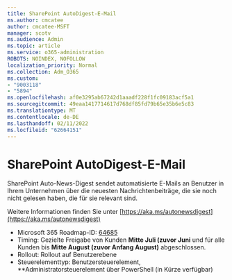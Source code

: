 ```yaml
---
title: SharePoint AutoDigest-E-Mail
ms.author: cmcatee
author: cmcatee-MSFT
manager: scotv
ms.audience: Admin
ms.topic: article
ms.service: o365-administration
ROBOTS: NOINDEX, NOFOLLOW
localization_priority: Normal
ms.collection: Adm_O365
ms.custom:
- "9003118"
- "5894"
ms.openlocfilehash: af0e3295ab67242d1aaadf228f1fc09183acf5a1
ms.sourcegitcommit: 49eaa1417714617d768df85fd79b65e35b6e5c83
ms.translationtype: MT
ms.contentlocale: de-DE
ms.lasthandoff: 02/11/2022
ms.locfileid: "62664151"
---
```

# <a name="sharepoint-auto-digest-email"></a>SharePoint AutoDigest-E-Mail

SharePoint Auto-News-Digest sendet automatisierte E-Mails an Benutzer in Ihrem Unternehmen über die neuesten Nachrichtenbeiträge, die sie noch nicht gelesen haben, die für sie relevant sind.

Weitere Informationen finden Sie unter [https://aka.ms/autonewsdigest](https://aka.ms/autonewsdigest)

- Microsoft 365 Roadmap-ID: [64685](https://www.microsoft.com/microsoft-365/roadmap?filters=&featureid=64685)
- Timing: Gezielte Freigabe von Kunden  **Mitte Juli (zuvor Juni**  und für alle Kunden bis  **Mitte August (zuvor Anfang August)** abgeschlossen.
- Rollout: Rollout auf Benutzerebene
- Steuerelementtyp: Benutzersteuerelement, **Administratorsteuerelement über PowerShell (in Kürze verfügbar)
